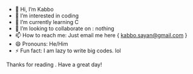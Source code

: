 - 👋 Hi, I’m Kabbo
- 👀 I’m interested in coding
- 🌱 I’m currently learning C
- 💞️ I’m looking to collaborate on : nothing
- 📫 How to reach me: Just email me here { kabbo.sayan@gmail.com }
- 😄 Pronouns: He/Him
- ⚡ Fun fact: I am lazy to write big codes. lol

Thanks for reading . Have a great day!

<!---
kabbo012/kabbo012 is a ✨ special ✨ repository because its `README.md` (this file) appears on your GitHub profile.
You can click the Preview link to take a look at your changes.
--->
